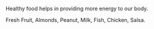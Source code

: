 Healthy food helps in providing more energy to our body.










Fresh Fruit, Almonds, Peanut, Milk, Fish, Chicken, Salsa.


